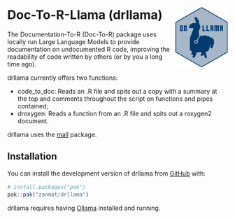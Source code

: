 
<!-- README.md is generated from README.Rmd. Please edit that file -->

# Doc-To-R-Llama (drllama) <img src="man/figures/logo.png" align="right" height="138" alt="" />

<!-- badges: start -->

<!-- badges: end -->

The Documentation-To-R (Doc-To-R) package uses locally run Large
Language Models to provide documentation on undocumented R code,
improving the readability of code written by others (or by you a long
time ago).

drllama currently offers two functions:

- code_to_doc: Reads an .R file and spits out a copy with a summary at
  the top and comments throughout the script on functions and pipes
  contained;
- droxygen: Reads a function from an .R file and spits out a roxygen2
  document.

drllama uses the [mall](https://mlverse.github.io/mall/) package.

## Installation

You can install the development version of drllama from
[GitHub](https://github.com/) with:

``` r
# install.packages("pak")
pak::pak("zanmat/drllama")
```

drllama requires having [Ollama](https://ollama.com/) installed and
running.
